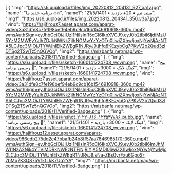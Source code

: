 [
  {
    "img": "https://s6.uupload.ir/files/img_20220812_204131_927_xa1v.jpg",
    "name": "برنامه جدید ما 🔥🔥",
    "name1": "مینی تیم • 20+ بازدید • 21/5/1401",
    "img1": "https://s6.uupload.ir/files/img_20220812_204341_350_v3a7.jpg",
    "vino": "https://hajifirouz7.asset.aparat.com/aparat-video/3a31dfe8c7fe198bef94eb9c9cb16b1546910918-360p.mp4?wmsAuthSign=eyJhbGciOiJIUzI1NiIsInR5cCI6IkpXVCJ9.eyJ0b2tlbiI6IjdiMzU5YzM2MWEyYzlhZDJkNWNkZjlhNGMwYzYzOTg0IiwiZXhwIjoxNjYwNjAzNTA5LCJpc3MiOiJTYWJhIElkZWEgR1NJRyJ9.jhfq8KEzybCg7PKvV2b2Qud3zIDTSg2TSwTz5nQGVOo",
    "img2": "https://mizbanfa.net/mag/wp-content/uploads/2018/11/Verified-Badge.png"
  },
  {
    "img": "https://s6.uupload.ir/files/sketch-1660141724708_wcvm.png",
    "name": "پیج رسمی برنامه 🤝",
    "name1": "کینگ لایک • 3000+ بازدید • 21/5/1401",
    "img1": "https://s6.uupload.ir/files/sketch-1660141724708_wcvm.png",
    "vino": "https://hajifirouz7.asset.aparat.com/aparat-video/3a31dfe8c7fe198bef94eb9c9cb16b1546910918-360p.mp4?wmsAuthSign=eyJhbGciOiJIUzI1NiIsInR5cCI6IkpXVCJ9.eyJ0b2tlbiI6IjdiMzU5YzM2MWEyYzlhZDJkNWNkZjlhNGMwYzYzOTg0IiwiZXhwIjoxNjYwNjAzNTA5LCJpc3MiOiJTYWJhIElkZWEgR1NJRyJ9.jhfq8KEzybCg7PKvV2b2Qud3zIDTSg2TSwTz5nQGVOo",
    "img2": "https://mizbanfa.net/mag/wp-content/uploads/2018/11/Verified-Badge.png"
  },
{
    "img": "https://s6.uupload.ir/files/inshot_۲۰۲۲۰۸۱۶_۱۲۳۵۳۷۸۹۶_pubb.jpg",
    "name": "پیج رسمی برنامه 🤝",
    "name1": "کینگ لایک • 3000+ بازدید • 21/5/1401",
    "img1": "https://s6.uupload.ir/files/sketch-1660141724708_wcvm.png",
    "vino": "https://hajifirouz12.asset.aparat.com/aparat-video/986edb275dd2c47bbafb24b8ff57aa7646985170-360p.mp4?wmsAuthSign=eyJhbGciOiJIUzI1NiIsInR5cCI6IkpXVCJ9.eyJ0b2tlbiI6ImJhMWI1NzA2Njk4YTVlMDRkNWEzNTFjNjRiYjA5MDI0IiwiZXhwIjoxNjYwNjYwMjc0LCJpc3MiOiJTYWJhIElkZWEgR1NJRyJ9.sNa-ZBs0yrFxu6GpoS-7bMq7K3QS75V1kfLkK7Uq2YA",
    "img2": "https://mizbanfa.net/mag/wp-content/uploads/2018/11/Verified-Badge.png"
  }
]
